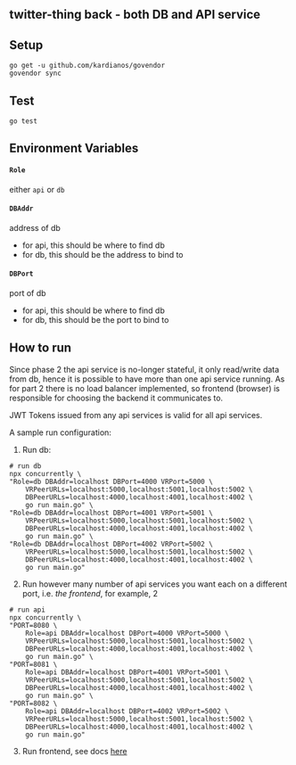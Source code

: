 twitter-thing back - both DB and API service
---

## Setup
```
go get -u github.com/kardianos/govendor
govendor sync
```

## Test
```
go test
```

## Environment Variables

#### `Role`

either `api` or `db`

#### `DBAddr`

address of db
- for api, this should be where to find db
- for db, this should be the address to bind to

#### `DBPort`

port of db
- for api, this should be where to find db
- for db, this should be the port to bind to

## How to run

Since phase 2 the api service is no-longer stateful, it only read/write data from db, hence it is possible to have more than one api service running. As for part 2 there is no load balancer implemented, so frontend (browser) is responsible for choosing the backend it communicates to.

JWT Tokens issued from any api services is valid for all api services.

A sample run configuration:
1. Run db:
```
# run db
npx concurrently \
"Role=db DBAddr=localhost DBPort=4000 VRPort=5000 \
    VRPeerURLs=localhost:5000,localhost:5001,localhost:5002 \
    DBPeerURLs=localhost:4000,localhost:4001,localhost:4002 \
    go run main.go" \
"Role=db DBAddr=localhost DBPort=4001 VRPort=5001 \
    VRPeerURLs=localhost:5000,localhost:5001,localhost:5002 \
    DBPeerURLs=localhost:4000,localhost:4001,localhost:4002 \
    go run main.go" \
"Role=db DBAddr=localhost DBPort=4002 VRPort=5002 \
    VRPeerURLs=localhost:5000,localhost:5001,localhost:5002 \
    DBPeerURLs=localhost:4000,localhost:4001,localhost:4002 \
    go run main.go"
```

2. Run however many number of api services you want each on a different port, i.e. *the frontend*, for example, 2
```
# run api
npx concurrently \
"PORT=8080 \
    Role=api DBAddr=localhost DBPort=4000 VRPort=5000 \
    VRPeerURLs=localhost:5000,localhost:5001,localhost:5002 \
    DBPeerURLs=localhost:4000,localhost:4001,localhost:4002 \
    go run main.go" \
"PORT=8081 \
    Role=api DBAddr=localhost DBPort=4001 VRPort=5001 \
    VRPeerURLs=localhost:5000,localhost:5001,localhost:5002 \
    DBPeerURLs=localhost:4000,localhost:4001,localhost:4002 \
    go run main.go" \
"PORT=8082 \
    Role=api DBAddr=localhost DBPort=4002 VRPort=5002 \
    VRPeerURLs=localhost:5000,localhost:5001,localhost:5002 \
    DBPeerURLs=localhost:4000,localhost:4001,localhost:4002 \
    go run main.go"
```

3. Run frontend, see docs [here](../front/README.md)
